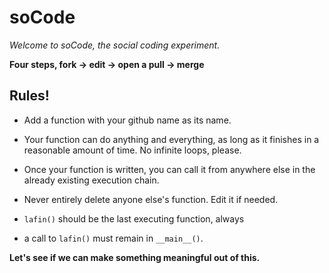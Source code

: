 # soCode #

*Welcome to soCode, the social coding experiment.*

**Four steps, fork -> edit -> open a pull -> merge**

## Rules! ##
- Add a function with your github name as its name.
- Your function can do anything and everything, as long as it finishes in a reasonable amount of time. No infinite loops, please.
- Once your function is written, you can call it from anywhere else in the already existing execution chain.
- Never entirely delete anyone else's function. Edit it if needed.
- `lafin()` should be the last executing function, always
- a call to `lafin()` must remain in `__main__()`.

**Let's see if we can make something meaningful out of this.**
